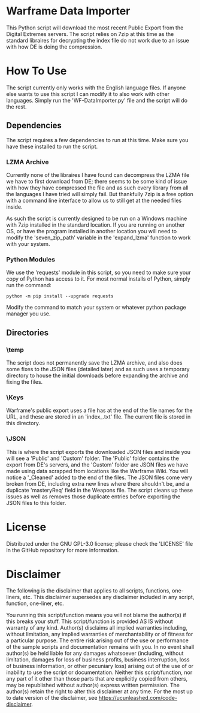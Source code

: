 # Warframe Data Importer
This Python script will download the most recent Public Export from the Digital Extremes servers. The script relies on 7zip at this time as the standard libraires for decrypting the index file do not work due to an issue with how DE is doing the compression. 

# How To Use
The script currently only works with the English language files. If anyone else wants to use this script I can modify it to also work with other languages. Simply run the 'WF-DataImporter.py' file and the script will do the rest. 

## Dependencies
The script requires a few dependencies to run at this time. Make sure you have these installed to run the script.
### LZMA Archive
Currently none of the libraires I have found can decompress the LZMA file we have to first download from DE; there seems to be some kind of issue with how they have compressed the file and as such every library from all the languages I have tried will simply fail. But thankfully 7zip is a free option with a command line interface to allow us to still get at the needed files inside. 

As such the script is currently designed to be run on a Windows machine with 7zip installed in the standard location. If you are running on another OS, or have the program installed in another location you will need to modify the 'seven_zip_path' variable in the 'expand_lzma' function to work with your system.

### Python Modules
We use the 'requests' module in this script, so you need to make sure your copy of Python has access to it. For most normal installs of Python, simply run the command:
```
python -m pip install --upgrade requests
```
Modify the command to match your system or whatever python package manager you use.

## Directories
### \temp
The script does not permanently save the LZMA archive, and also does some fixes to the JSON files (detailed later) and as such uses a temporary directory to house the initial downloads before expanding the archive and fixing the files. 

### \Keys
Warframe's public export uses a file has at the end of the file names for the URL, and these are stored in an 'index_<language>.txt' file. The current file is stored in this directory. 

### \JSON
This is where the script exports the downloaded JSON files and inside you will see a 'Public' and 'Custom' folder. The 'Public' folder contains the export from DE's servers, and the 'Custom' folder are JSON files we have made using data scrapped from locations like the Warframe Wiki. You will notice a '_Cleaned' added to the end of the files. The JSON files come very broken from DE, including extra new lines where there shouldn't be, and a duplicate 'masteryReq' field in the Weapons file. The script cleans up these issues as well as removes those duplicate entries before exporting the JSON files to this folder. 

# License
Distributed under the GNU GPL-3.0 license; please check the 'LICENSE' file in the GitHub repository for more information. 

# Disclaimer 
The following is the disclaimer that applies to all scripts, functions, one-liners, etc. This disclaimer supersedes any disclaimer included in any script, function, one-liner, etc.

You running this script/function means you will not blame the author(s) if this breaks your stuff. This script/function is provided AS IS without warranty of any kind. Author(s) disclaims all implied warranties including, without limitation, any implied warranties of merchantability or of fitness for a particular purpose. The entire risk arising out of the use or performance of the sample scripts and documentation remains with you. In no event shall author(s) be held liable for any damages whatsoever (including, without limitation, damages for loss of business profits, business interruption, loss of business information, or other pecuniary loss) arising out of the use of or inability to use the script or documentation. Neither this script/function, nor any part of it other than those parts that are explicitly copied from others, may be republished without author(s) express written permission. The author(s) retain the right to alter this disclaimer at any time. For the most up to date version of the disclaimer, see https://ucunleashed.com/code-disclaimer.


